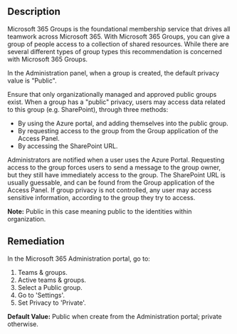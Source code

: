 ## Description

Microsoft 365 Groups is the foundational membership service that drives all teamwork across Microsoft 365. With Microsoft 365 Groups, you can give a group of people access to a collection of shared resources. While there are several different types of group types this recommendation is concerned with Microsoft 365 Groups.

In the Administration panel, when a group is created, the default privacy value is "Public".

Ensure that only organizationally managed and approved public groups exist. When a group has a "public" privacy, users may access data related to this group (e.g. SharePoint), through three methods:
- By using the Azure portal, and adding themselves into the public group.
- By requesting access to the group from the Group application of the Access Panel.
- By accessing the SharePoint URL.

Administrators are notified when a user uses the Azure Portal. Requesting access to the group forces users to send a message to the group owner, but they still have immediately access to the group. The SharePoint URL is usually guessable, and can be found from the Group application of the Access Panel. If group privacy is not controlled, any user may access sensitive information, according to the group they try to access.

**Note:** Public in this case meaning public to the identities within organization.

## Remediation

In the Microsoft 365 Administration portal, go to:

1. Teams & groups.
2. Active teams & groups.
3. Select a Public group.
4. Go to 'Settings'.
5. Set Privacy to 'Private'.

**Default Value:** Public when create from the Administration portal; private otherwise.
